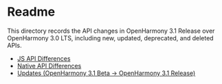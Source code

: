 # Readme

This directory records the API changes in OpenHarmony 3.1 Release over OpenHarmony 3.0 LTS, including new, updated, deprecated, and deleted APIs.

- [JS API Differences](js-apidiff-v3.1-release.md)
- [Native API Differences](native-apidiff-v3.1-release.md)
- [Updates (OpenHarmony 3.1 Beta -> OpenHarmony 3.1 Release)](changelog-v3.1-release.md)
